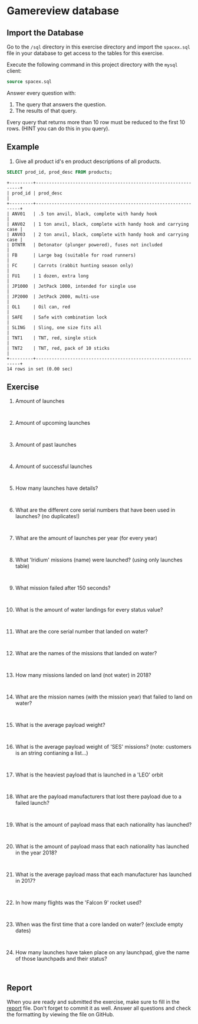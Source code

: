 # Gamereview database

## Import the Database

Go to the `/sql` directory in this exercise directory and import the `spacex.sql` file in your database to get access to the tables for this exercise.

Execute the following command in this project directory with the `mysql` client:

```sql
source spacex.sql
```

Answer every question with:

1. The query that answers the question.
2. The results of that query.

Every query that returns more than 10 row must be reduced to the first 10 rows. (HINT you can do this in you query).

## Example

1. Give all product id's en product descriptions of all products.

```sql
SELECT prod_id, prod_desc FROM products;
```

```text
+---------+----------------------------------------------------------------+
| prod_id | prod_desc                                                      |
+---------+----------------------------------------------------------------+
| ANV01   | .5 ton anvil, black, complete with handy hook                  |
| ANV02   | 1 ton anvil, black, complete with handy hook and carrying case |
| ANV03   | 2 ton anvil, black, complete with handy hook and carrying case |
| DTNTR   | Detonator (plunger powered), fuses not included                |
| FB      | Large bag (suitable for road runners)                          |
| FC      | Carrots (rabbit hunting season only)                           |
| FU1     | 1 dozen, extra long                                            |
| JP1000  | JetPack 1000, intended for single use                          |
| JP2000  | JetPack 2000, multi-use                                        |
| OL1     | Oil can, red                                                   |
| SAFE    | Safe with combination lock                                     |
| SLING   | Sling, one size fits all                                       |
| TNT1    | TNT, red, single stick                                         |
| TNT2    | TNT, red, pack of 10 sticks                                    |
+---------+----------------------------------------------------------------+
14 rows in set (0.00 sec)
```

## Exercise

1. Amount of launches

  ```sql

  ```

  ```text

  ```

2. Amount of upcoming launches

  ```sql

  ```

  ```text

  ```

3. Amount of past launches

  ```sql

  ```

  ```text

  ```

4. Amount of successful launches

  ```sql

  ```

  ```text

  ```

5. How many launches have details?

  ```sql

  ```

  ```text

  ```

6. What are the different core serial numbers that have been used in launches? (no duplicates!)

  ```sql

  ```

  ```text

  ```

7. What are the amount of launches per year (for every year)

  ```sql

  ```

  ```text

  ```

8. What 'Iridium' missions (name) were launched? (using only launches table)

  ```sql

  ```

  ```text

  ```

9. What mission failed after 150 seconds?

  ```sql

  ```

  ```text

  ```

10. What is the amount of water landings for every status value?

  ```sql

  ```

  ```text

  ```

11. What are the core serial number that landed on water?

  ```sql

  ```

  ```text

  ```

12. What are the names of the missions that landed on water?

  ```sql

  ```

  ```text

  ```

13. How many missions landed on land (not water) in 2018?

  ```sql

  ```

  ```text

  ```

14. What are the mission names (with the mission year) that failed to land on water?

  ```sql

  ```

  ```text

  ```

15. What is the average payload weight?

  ```sql

  ```

  ```text

  ```

16. What is the average payload weight of 'SES' missions? (note: customers is an string contianing a list...)

  ```sql

  ```

  ```text

  ```

17. What is the heaviest payload that is launched in a 'LEO' orbit

  ```sql

  ```

  ```text

  ```

18. What are the payload manufacturers that lost there payload due to a failed launch?

  ```sql

  ```

  ```text

  ```

19. What is the amount of payload mass that each nationality has launched?

  ```sql

  ```

  ```text

  ```

20. What is the amount of payload mass that each nationality has launched in the year 2018?

  ```sql

  ```

  ```text

  ```

21. What is the average payload mass that each manufacturer has launched in 2017?

  ```sql

  ```

  ```text

  ```

22. In how many flights was the 'Falcon 9' rocket used?

  ```sql

  ```

  ```text

  ```

23. When was the first time that a core landed on water? (exclude empty dates)

  ```sql

  ```

  ```text

  ```

24. How many launches have taken place on any launchpad, give the name of those launchpads and their status?

  ```sql

  ```

  ```text

  ```

## Report

When you are ready and submitted the exercise, make sure to fill in the [report](./REPORT.md) file. Don't forget to commit it as well. Answer all questions and check the formatting by viewing the file on GitHub.
